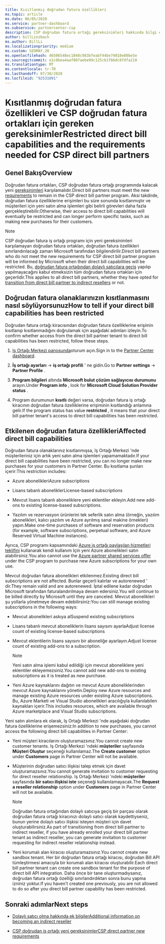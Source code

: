 ```yaml
---
title: Kısıtlanmış doğrudan fatura özellikleri
ms.topic: article
ms.date: 06/05/2020
ms.service: partner-dashboard
ms.subservice: partnercenter-csp
description: CSP doğrudan fatura ortağı gereksinimleri hakkında bilgi edinin ve yeteneklerin kısıtlanmasını önlemek için ne yapmanız gerektiğini öğrenin. Olanaklarınızın kısıtlanıp kısıtlanmayacağını öğrenin.
author: billLinzbach
ms.author: BillLi
ms.localizationpriority: medium
ms.custom: SEOMAY.20
ms.openlocfilehash: 46506548ec1848c983bfeabf44be74018e80be5e
ms.sourcegitcommit: e1c8bea4aaf807aebe99c125cb1fb6dc8fdfa210
ms.translationtype: MT
ms.contentlocale: tr-TR
ms.lasthandoff: 07/30/2020
ms.locfileid: "92531091"
---
```

# <a name="restricted-direct-bill-capabilities-and-the-requirements-needed-for-csp-direct-bill-partners"></a><span data-ttu-id="1af08-104">Kısıtlanmış doğrudan fatura özellikleri ve CSP doğrudan fatura ortakları için gereken gereksinimler</span><span class="sxs-lookup"><span data-stu-id="1af08-104">Restricted direct bill capabilities and the requirements needed for CSP direct bill partners</span></span>  

## <a name="overview"></a><span data-ttu-id="1af08-105">Genel Bakış</span><span class="sxs-lookup"><span data-stu-id="1af08-105">Overview</span></span>

<span data-ttu-id="1af08-106">Doğrudan fatura ortakları, CSP doğrudan fatura ortağı programında kalacak yeni [gereksinimleri](direct-partner-new-requirements.md) karşılamalıdır.</span><span class="sxs-lookup"><span data-stu-id="1af08-106">Direct bill partners must meet the new [requirements](direct-partner-new-requirements.md) to remain in the CSP direct bill partner program.</span></span> <span data-ttu-id="1af08-107">Aksi takdirde, doğrudan fatura özelliklerine erişimleri bu süre sonunda kısıtlanmıştır ve müşterileri için yeni satın alma işlemleri gibi belirli görevleri daha fazla gerçekleştirebilir.</span><span class="sxs-lookup"><span data-stu-id="1af08-107">Otherwise, their access to direct bill capabilities will eventually be restricted and can longer perform specific tasks, such as making new purchases for their customers.</span></span>

> [!Note]
> <span data-ttu-id="1af08-108">CSP doğrudan fatura iş ortağı programı için yeni gereksinimleri karşılamayan doğrudan fatura ortakları, doğrudan fatura özellikleri sınırlandırılacağı zaman Microsoft tarafından bilgilendirilir.</span><span class="sxs-lookup"><span data-stu-id="1af08-108">Direct bill partners who do not meet the new requirements for CSP direct bill partner program will be informed by Microsoft when their direct bill capabilities will be restricted.</span></span> <span data-ttu-id="1af08-109">Bu, [doğrudan fatura ortağından dolaylı satıcılara geçiş](transition-direct-to-indirect.md) yapılıp yapılmayacağını kabul etmeksizin tüm doğrudan fatura ortakları için geçerlidir.</span><span class="sxs-lookup"><span data-stu-id="1af08-109">This applies to all direct bill partners, whether they have opted for [transition from direct bill partner to indirect resellers](transition-direct-to-indirect.md) or not.</span></span>  

## <a name="how-to-tell-if-your-direct-bill-capabilities-has-been-restricted"></a><span data-ttu-id="1af08-110">Doğrudan fatura olanaklarınızın kısıtlanmasını nasıl söylüyorsunuz</span><span class="sxs-lookup"><span data-stu-id="1af08-110">How to tell if your direct bill capabilities has been restricted</span></span>

<span data-ttu-id="1af08-111">Doğrudan fatura ortağı kiracısından doğrudan fatura özelliklerine erişimin kısıtlanıp kısıtlanmadığını doğrulamak için aşağıdaki adımları izleyin.</span><span class="sxs-lookup"><span data-stu-id="1af08-111">To confirm whether access from the direct bill partner tenant to direct bill capabilities has been restricted, follow these steps.</span></span>

1. <span data-ttu-id="1af08-112">[Iş Ortağı Merkezi panosunda](https://partner.microsoft.com/dashboard)oturum açın.</span><span class="sxs-lookup"><span data-stu-id="1af08-112">Sign in to the [Partner Center dashboard](https://partner.microsoft.com/dashboard).</span></span>

2. <span data-ttu-id="1af08-113">**İş ortağı ayarları**  ->  **iş ortağı profili** ' ne gidin.</span><span class="sxs-lookup"><span data-stu-id="1af08-113">Go to **Partner settings** -> **Partner Profile** .</span></span>

3. <span data-ttu-id="1af08-114">**Program bilgileri** altında **Microsoft bulut çözüm sağlayıcısı durumunu** arayın.</span><span class="sxs-lookup"><span data-stu-id="1af08-114">Under **Program info** , look for **Microsoft Cloud Solution Provider status** .</span></span>

4. <span data-ttu-id="1af08-115">Program durumunun **kısıtlı** değeri varsa, doğrudan fatura iş ortağı kiracının doğrudan fatura özelliklerine erişiminin kısıtlandığı anlamına gelir.</span><span class="sxs-lookup"><span data-stu-id="1af08-115">If the program status has value **restricted** , it means that your direct bill partner tenant's access to direct bill capabilities has been restricted.</span></span>

## <a name="affected-direct-bill-capabilities"></a><span data-ttu-id="1af08-116">Etkilenen doğrudan fatura özellikleri</span><span class="sxs-lookup"><span data-stu-id="1af08-116">Affected direct bill capabilities</span></span>

<span data-ttu-id="1af08-117">Doğrudan fatura olanaklarınız kısıtlanmışsa, Iş Ortağı Merkezi 'nde müşterileriniz için artık yeni satın alma işlemleri yapamamaktadır.</span><span class="sxs-lookup"><span data-stu-id="1af08-117">If your direct bill capabilities have been restricted, you can no longer make new purchases for your customers in Partner Center.</span></span> <span data-ttu-id="1af08-118">Bu kısıtlama şunları içerir:</span><span class="sxs-lookup"><span data-stu-id="1af08-118">This restriction includes:</span></span>

- <span data-ttu-id="1af08-119">Azure abonelikleri</span><span class="sxs-lookup"><span data-stu-id="1af08-119">Azure subscriptions</span></span>

- <span data-ttu-id="1af08-120">Lisans tabanlı abonelikler</span><span class="sxs-lookup"><span data-stu-id="1af08-120">License-based subscriptions</span></span>

- <span data-ttu-id="1af08-121">Mevcut lisans tabanlı aboneliklere yeni eklentiler ekleyin.</span><span class="sxs-lookup"><span data-stu-id="1af08-121">Add new add-ons to existing license-based subscriptions.</span></span>

- <span data-ttu-id="1af08-122">Yazılım ve rezervasyon ürünlerini tek seferlik satın alma (örneğin, yazılım abonelikleri, kalıcı yazılım ve Azure ayrılmış sanal makine örnekleri) yapın.</span><span class="sxs-lookup"><span data-stu-id="1af08-122">Make one-time purchases of software and reservation products (for example, software subscriptions, perpetual software, and Azure Reserved Virtual Machine instances).</span></span>

<span data-ttu-id="1af08-123">Ayrıca, CSP programı kapsamındaki [Azure iş ortağı paylaşılan hizmetleri teklifini](shared-services.md) kullanarak kendi kullanım Için yeni Azure abonelikleri satın alabilirsiniz.</span><span class="sxs-lookup"><span data-stu-id="1af08-123">You also cannot use the [Azure partner shared services offer](shared-services.md) under the CSP program to purchase new Azure subscriptions for your own use.</span></span>

<span data-ttu-id="1af08-124">Mevcut doğrudan fatura abonelikleri etkilenmez.</span><span class="sxs-lookup"><span data-stu-id="1af08-124">Existing direct bill subscriptions are not affected.</span></span> <span data-ttu-id="1af08-125">Bunlar geçerli kalırlar ve autorenewed ' dir.</span><span class="sxs-lookup"><span data-stu-id="1af08-125">They remain valid and are autorenewed.</span></span> <span data-ttu-id="1af08-126">İptal edilene kadar doğrudan Microsoft tarafından faturalandırılmaya devam edersiniz.</span><span class="sxs-lookup"><span data-stu-id="1af08-126">You will continue to be billed directly by Microsoft until they are canceled.</span></span> <span data-ttu-id="1af08-127">Mevcut abonelikleri şu yollarla yönetmeye devam edebilirsiniz:</span><span class="sxs-lookup"><span data-stu-id="1af08-127">You can still manage existing subscriptions in the following ways:</span></span>

- <span data-ttu-id="1af08-128">Mevcut abonelikleri askıya al</span><span class="sxs-lookup"><span data-stu-id="1af08-128">Suspend existing subscriptions</span></span>

- <span data-ttu-id="1af08-129">Lisans tabanlı mevcut aboneliklerin lisans sayısını ayarla</span><span class="sxs-lookup"><span data-stu-id="1af08-129">Adjust license count of existing license-based subscriptions</span></span>

- <span data-ttu-id="1af08-130">Mevcut eklentilerin lisans sayısını bir aboneliğe ayarlayın.</span><span class="sxs-lookup"><span data-stu-id="1af08-130">Adjust license count of existing add-ons to a subscription.</span></span> 
 
    >[!Note] 
    ><span data-ttu-id="1af08-131">Yeni satın alma işlemi kabul edildiği için mevcut aboneliklere yeni eklentiler ekleyemezsiniz.</span><span class="sxs-lookup"><span data-stu-id="1af08-131">You cannot add new add-ons to existing subscriptions as it is treated as new purchase.</span></span>

- <span data-ttu-id="1af08-132">Yeni Azure kaynaklarını dağıtın ve mevcut Azure aboneliklerinden mevcut Azure kaynaklarını yönetin.</span><span class="sxs-lookup"><span data-stu-id="1af08-132">Deploy new Azure resources and manage existing Azure resources under existing Azure subscriptions.</span></span> <span data-ttu-id="1af08-133">Bu, Azure Marketi ve Visual Studio abonelikleri aracılığıyla kullanılabilen kaynakları içerir.</span><span class="sxs-lookup"><span data-stu-id="1af08-133">This includes resources, which are available through Azure marketplace and Visual Studio subscriptions.</span></span>

<span data-ttu-id="1af08-134">Yeni satın alımlara ek olarak, Iş Ortağı Merkezi 'nde aşağıdaki doğrudan fatura özelliklerine erişemezsiniz:</span><span class="sxs-lookup"><span data-stu-id="1af08-134">In addition to new purchases, you cannot access the following direct bill capabilities in Partner Center:</span></span>

- <span data-ttu-id="1af08-135">Yeni müşteri kiracılarını oluşturamazsınız.</span><span class="sxs-lookup"><span data-stu-id="1af08-135">You cannot create new customer tenants.</span></span> <span data-ttu-id="1af08-136">Iş Ortağı Merkezi 'ndeki **müşteriler** sayfasında **Müşteri Oluştur** seçeneği kullanılamaz.</span><span class="sxs-lookup"><span data-stu-id="1af08-136">The **Create customer** option under **Customers** page in Partner Center will not be available.</span></span>

- <span data-ttu-id="1af08-137">Müşterinin doğrudan satıcı ilişkisi talep etmek için davet oluşturamazsınız.</span><span class="sxs-lookup"><span data-stu-id="1af08-137">You cannot generate invitation to customer requesting for direct reseller relationship.</span></span> <span data-ttu-id="1af08-138">Iş Ortağı Merkezi 'ndeki **müşteriler** sayfasında **bir satıcı ilişkisi iste** seçeneği kullanılamayacak.</span><span class="sxs-lookup"><span data-stu-id="1af08-138">The **Request a reseller relationship** option under **Customers** page in Partner Center will not be available.</span></span>

    >[!NOTE]
    ><span data-ttu-id="1af08-139">Doğrudan fatura ortağından dolaylı satıcıya geçiş bir parçası olarak doğrudan fatura ortağı kiracınızı dolaylı satıcı olarak kaydettiyseniz, bunun yerine dolaylı satıcı ilişkisi isteyen müşteri için davet oluşturabilirsiniz.</span><span class="sxs-lookup"><span data-stu-id="1af08-139">As part of transitioning from direct bill partner to indirect reseller, if you have already enrolled your direct bill partner tenant as indirect reseller, you can generate invitation to customer requesting for indirect reseller relationship instead.</span></span>

- <span data-ttu-id="1af08-140">Yeni korumalı alan kiracısı oluşturamazsınız.</span><span class="sxs-lookup"><span data-stu-id="1af08-140">You cannot create new sandbox tenant.</span></span> <span data-ttu-id="1af08-141">Her bir doğrudan fatura ortağı kiracısı, doğrudan Bill API tümleştirmesi amacıyla bir korumalı alan kiracısı oluşturabilir.</span><span class="sxs-lookup"><span data-stu-id="1af08-141">Each direct bill partner tenant can create one sandbox tenant for the purpose of direct bill API integration.</span></span> <span data-ttu-id="1af08-142">Daha önce bir tane oluşturmadıysanız, doğrudan fatura ortağı özelliği sınırlandırdıktan sonra bunu yapma izniniz yoktur.</span><span class="sxs-lookup"><span data-stu-id="1af08-142">If you haven't created one previously, you are not allowed to do so after you direct bill partner capability has been restricted.</span></span>  

## <a name="next-steps"></a><span data-ttu-id="1af08-143">Sonraki adımlar</span><span class="sxs-lookup"><span data-stu-id="1af08-143">Next steps</span></span>

- [<span data-ttu-id="1af08-144">Dolaylı satıcı olma hakkında ek bilgiler</span><span class="sxs-lookup"><span data-stu-id="1af08-144">Additional information on becoming an indirect reseller</span></span>](https://assetsprod.microsoft.com/csp-directbill-to-indirect-transition.pdf)

- [<span data-ttu-id="1af08-145">CSP doğrudan iş ortağı yeni gereksinimler</span><span class="sxs-lookup"><span data-stu-id="1af08-145">CSP direct partner new requirements</span></span>](direct-partner-new-requirements.md)
